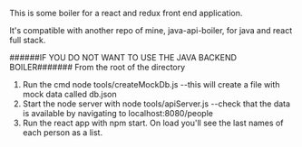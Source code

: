This is some boiler for a react and redux front end application.

It's compatible with another repo of mine, java-api-boiler, for java and react full stack.


######IF YOU DO NOT WANT TO USE THE JAVA BACKEND BOILER#######
From the root of the directory
1. Run the cmd node tools/createMockDb.js
--this will create a file with mock data called db.json
2. Start the node server with node tools/apiServer.js
--check that the data is available by navigating to localhost:8080/people
3. Run the react app with npm start. On load you'll see the last names of each person as a list.
